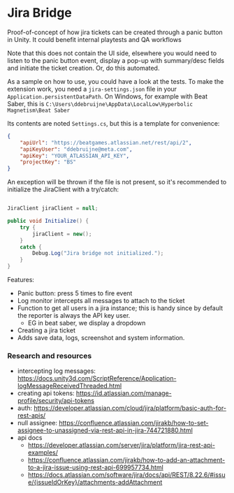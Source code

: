 # Jira Bridge
Proof-of-concept of how jira tickets can be created through a panic button in Unity.
It could benefit internal playtests and QA workflows

Note that this does not contain the UI side, elsewhere you would need to listen to the panic button event, display a pop-up with summary/desc fields and initiate the ticket creation. Or, do this automated.

As a sample on how to use, you could have a look at the tests.
To make the extension work, you need a `jira-settings.json` file in your `Application.persistentDataPath`. On Windows, for example with Beat Saber, this is `C:\Users\ddebruijne\AppData\LocalLow\Hyperbolic Magnetism\Beat Saber`

Its contents are noted `Settings.cs`, but this is a template for convenience:
```json
{
    "apiUrl": "https://beatgames.atlassian.net/rest/api/2",
    "apiKeyUser": "ddebruijne@meta.com",
    "apiKey": "YOUR_ATLASSIAN_API_KEY",
    "projectKey": "BS"
}
```

An exception will be thrown if the file is not present, so it's recommended to initialize the JiraClient with a try/catch:
```c#

JiraClient jiraClient = null;

public void Initialize() {
	try {
		jiraClient = new();
	}
	catch {
		Debug.Log("Jira bridge not initialized.");
	}
}

```

Features:
- Panic button: press 5 times to fire event
- Log monitor intercepts all messages to attach to the ticket
- Function to get all users in a jira instance; this is handy since by default the reporter is always the API key user.
  - EG in beat saber, we display a dropdown
- Creating a jira ticket
- Adds save data, logs, screenshot and system information.

### Research and resources
- intercepting log messages: https://docs.unity3d.com/ScriptReference/Application-logMessageReceivedThreaded.html
- creating api tokens: https://id.atlassian.com/manage-profile/security/api-tokens
- auth: https://developer.atlassian.com/cloud/jira/platform/basic-auth-for-rest-apis/
- null assignee: https://confluence.atlassian.com/jirakb/how-to-set-assignee-to-unassigned-via-rest-api-in-jira-744721880.html
- api docs
	- https://developer.atlassian.com/server/jira/platform/jira-rest-api-examples/
	- https://confluence.atlassian.com/jirakb/how-to-add-an-attachment-to-a-jira-issue-using-rest-api-699957734.html
	- https://docs.atlassian.com/software/jira/docs/api/REST/8.22.6/#issue/{issueIdOrKey}/attachments-addAttachment
